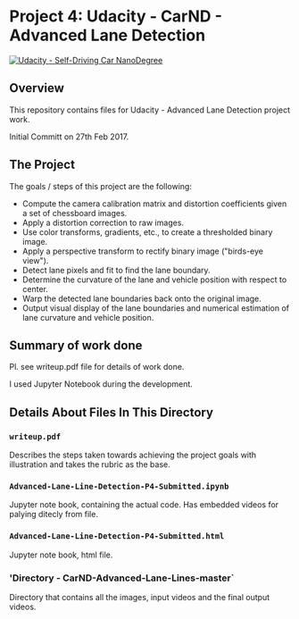 # Project 4: Udacity - CarND - Advanced Lane Detection 

[![Udacity - Self-Driving Car NanoDegree](https://s3.amazonaws.com/udacity-sdc/github/shield-carnd.svg)](http://www.udacity.com/drive)

Overview
---
This repository contains files for Udacity - Advanced Lane Detection project work.

Initial Committ on 27th Feb 2017. 


The Project
---
The goals / steps of this project are the following:
*	Compute the camera calibration matrix and distortion coefficients given a set of chessboard images.
*	Apply a distortion correction to raw images.
*	Use color transforms, gradients, etc., to create a thresholded binary image.
*	Apply a perspective transform to rectify binary image ("birds-eye view").
*	Detect lane pixels and fit to find the lane boundary.
*	Determine the curvature of the lane and vehicle position with respect to center.
*	Warp the detected lane boundaries back onto the original image.
*	Output visual display of the lane boundaries and numerical estimation of lane curvature and vehicle position.




## Summary of work done 

Pl. see writeup.pdf file for details of work done. 

I used Jupyter Notebook during the development.


## Details About Files In This Directory

### `writeup.pdf`

Describes the steps taken towards achieving the project goals with illustration and takes the rubric as the base.


### `Advanced-Lane-Line-Detection-P4-Submitted.ipynb`

Jupyter note book, containing the actual code. Has embedded videos for palying ditecly from file.


### `Advanced-Lane-Line-Detection-P4-Submitted.html`

Jupyter note book, html file.


###  'Directory - CarND-Advanced-Lane-Lines-master`

Directory that contains all the images, input videos and the final output videos. 

